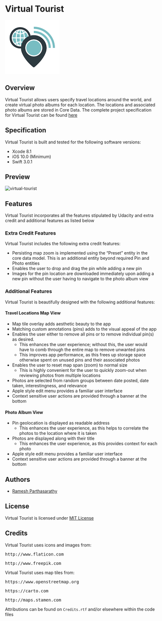 # Virtual Tourist
![Alt Text](https://github.com/Ramesh-P/virtual-tourist/blob/master/Virtual%20Tourist/Assets.xcassets/AppIcon.appiconset/Icon-60%403x.png)
## Overview
Virtual Tourist allows users specify travel locations around the world, and create virtual photo albums for each location. The locations and associated photo albums are stored in Core Data. The complete project specification for Virtual Tourist can be found [here](https://docs.google.com/document/d/1j-UIi1jJGuNWKoEjEk09wwYf4ebefnwcVrUYbiHh1MI/pub?embedded=true)
## Specification
Virtual Tourist is built and tested for the following software versions:
* Xcode 8.1
* iOS 10.0 (Minimum)
* Swift 3.0.1 
## Preview
![virtual-tourist](https://cloud.githubusercontent.com/assets/25907551/24068856/b7ddb768-0b6f-11e7-8594-c5b942bf7350.gif)
## Features
Virtual Tourist incorporates all the features stipulated by Udacity and extra credit and additional features as listed below
### Extra Credit Features
Virtual Tourist includes the following extra credit features:
* Persisting map zoom is implemented using the “Preset” entity in the core data model. This is an additional entity beyond required Pin and Photo entities
* Enables the user to drop and drag the pin while adding a new pin
* Images for the pin location are downloaded immediately upon adding a new pin without the user having to navigate to the photo album view
### Additional Features
Virtual Tourist is beautifully designed with the following additional features:
#### Travel Locations Map View
* Map tile overlay adds aesthetic beauty to the app
* Matching custom annotations (pins) adds to the visual appeal of the app
* Enables the user either to remove all pins or to remove individual pin(s) as desired.
  * This enhances the user experience; without this, the user would have to comb through the entire map to remove unwanted pins
  * This improves app performance, as this frees up storage space otherwise spent on unused pins and their associated photos
* Enables the user to reset map span (zoom) to normal size
  * This is highly convenient for the user to quickly zoom-out when reviewing photos from multiple locations
* Photos are selected from random groups between date posted, date taken, interestingness, and relevance
* Apple style edit menu provides a familiar user interface
* Context sensitive user actions are provided through a banner at the bottom
#### Photo Album View
* Pin geolocation is displayed as readable address
  * This enhances the user experience, as this helps to correlate the photos to the location where it is taken
* Photos are displayed along with their title
  * This enhances the user experience, as this provides context for each photo
* Apple style edit menu provides a familiar user interface
* Context sensitive user actions are provided through a banner at the bottom
## Authors
* [Ramesh Parthasarathy](mailto:msg.rameshp@gmail.com)
## License
Virtual Tourist is licensed under [MIT License](https://github.com/Ramesh-P/virtual-tourist/blob/master/LICENSE)
## Credits
Virtual Tourist uses icons and images from:
<pre>http://www.flaticon.com</pre>
<pre>http://www.freepik.com</pre>
Virtual Tourist uses map tiles from:
<pre>https://www.openstreetmap.org</pre>
<pre>https://carto.com</pre>
<pre>http://maps.stamen.com</pre>
Attributions can be found on `Credits.rtf` and/or elsewhere within the code files
